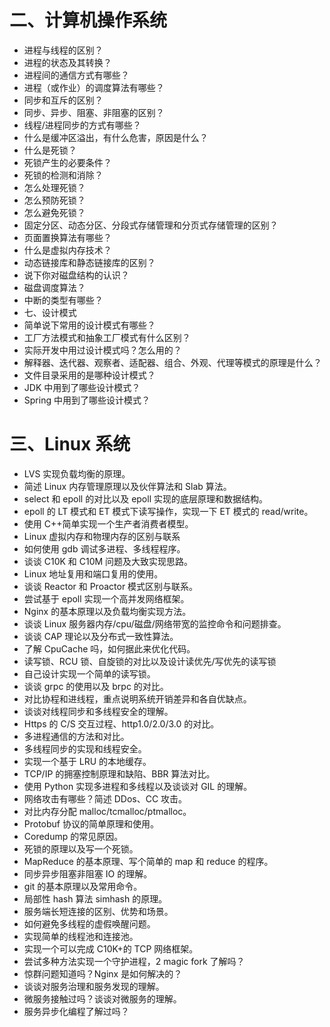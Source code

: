 # 二、计算机操作系统

- 进程与线程的区别？
- 进程的状态及其转换？
- 进程间的通信方式有哪些？
- 进程（或作业）的调度算法有哪些？
- 同步和互斥的区别？
- 同步、异步、阻塞、非阻塞的区别？
- 线程/进程同步的方式有哪些？
- 什么是缓冲区溢出，有什么危害，原因是什么？
- 什么是死锁？
- 死锁产生的必要条件？
- 死锁的检测和消除？
- 怎么处理死锁？
- 怎么预防死锁？
- 怎么避免死锁？
- 固定分区、动态分区、分段式存储管理和分页式存储管理的区别？
- 页面置换算法有哪些？
- 什么是虚拟内存技术？
- 动态链接库和静态链接库的区别？
- 说下你对磁盘结构的认识？
- 磁盘调度算法？
- 中断的类型有哪些？
- 七、设计模式
- 简单说下常用的设计模式有哪些？
- 工厂方法模式和抽象工厂模式有什么区别？
- 实际开发中用过设计模式吗？怎么用的？
- 解释器、迭代器、观察者、适配器、组合、外观、代理等模式的原理是什么？
- 文件目录采用的是哪种设计模式？
- JDK 中用到了哪些设计模式？
- Spring 中用到了哪些设计模式？

# 三、Linux 系统

- LVS 实现负载均衡的原理。
- 简述 Linux 内存管理原理以及伙伴算法和 Slab 算法。
- select 和 epoll 的对比以及 epoll 实现的底层原理和数据结构。
- epoll 的 LT 模式和 ET 模式下读写操作，实现一下 ET 模式的 read/write。
- 使用 C++简单实现一个生产者消费者模型。
- Linux 虚拟内存和物理内存的区别与联系
- 如何使用 gdb 调试多进程、多线程程序。
- 谈谈 C10K 和 C10M 问题及大致实现思路。
- Linux 地址复用和端口复用的使用。
- 谈谈 Reactor 和 Proactor 模式区别与联系。
- 尝试基于 epoll 实现一个高并发网络框架。
- Nginx 的基本原理以及负载均衡实现方法。
- 谈谈 Linux 服务器内存/cpu/磁盘/网络带宽的监控命令和问题排查。
- 谈谈 CAP 理论以及分布式一致性算法。
- 了解 CpuCache 吗，如何据此来优化代码。
- 读写锁、RCU 锁、自旋锁的对比以及设计读优先/写优先的读写锁
- 自己设计实现一个简单的读写锁。
- 谈谈 grpc 的使用以及 brpc 的对比。
- 对比协程和进线程，重点说明系统开销差异和各自优缺点。
- 谈谈对线程同步和多线程安全的理解。
- Https 的 C/S 交互过程、http1.0/2.0/3.0 的对比。
- 多进程通信的方法和对比。
- 多线程同步的实现和线程安全。
- 实现一个基于 LRU 的本地缓存。
- TCP/IP 的拥塞控制原理和缺陷、BBR 算法对比。
- 使用 Python 实现多进程和多线程以及谈谈对 GIL 的理解。
- 网络攻击有哪些？简述 DDos、CC 攻击。
- 对比内存分配 malloc/tcmalloc/ptmalloc。
- Protobuf 协议的简单原理和使用。
- Coredump 的常见原因。
- 死锁的原理以及写一个死锁。
- MapReduce 的基本原理、写个简单的 map 和 reduce 的程序。
- 同步异步阻塞非阻塞 IO 的理解。
- git 的基本原理以及常用命令。
- 局部性 hash 算法 simhash 的原理。
- 服务端长短连接的区别、优势和场景。
- 如何避免多线程的虚假唤醒问题。
- 实现简单的线程池和连接池。
- 实现一个可以完成 C10K+的 TCP 网络框架。
- 尝试多种方法实现一个守护进程，2 magic fork 了解吗？
- 惊群问题知道吗？Nginx 是如何解决的？
- 谈谈对服务治理和服务发现的理解。
- 微服务接触过吗？谈谈对微服务的理解。
- 服务异步化编程了解过吗？
